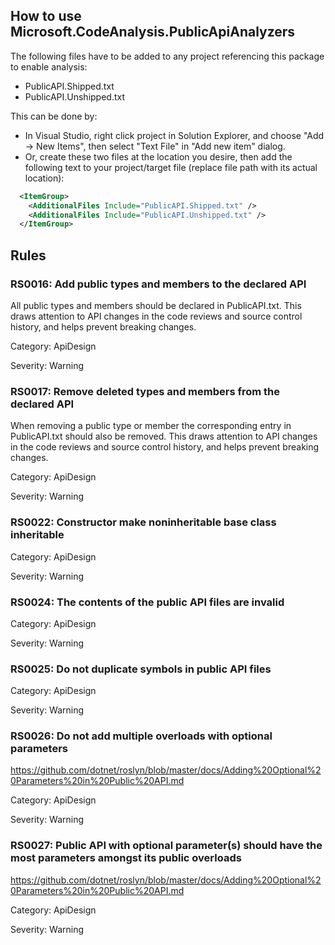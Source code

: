 How to use Microsoft.CodeAnalysis.PublicApiAnalyzers
--------------------------------

The following files have to be added to any project referencing this package to enable analysis:

- PublicAPI.Shipped.txt
- PublicAPI.Unshipped.txt

This can be done by:

- In Visual Studio, right click project in Solution Explorer, and choose "Add -> New Items", then select "Text File" in "Add new item" dialog.
- Or, create these two files at the location you desire, then add the following text to your project/target file (replace file path with its actual location):

```xml
  <ItemGroup>
    <AdditionalFiles Include="PublicAPI.Shipped.txt" />
    <AdditionalFiles Include="PublicAPI.Unshipped.txt" />
  </ItemGroup>
  ```


Rules
--------------------------------

### RS0016: Add public types and members to the declared API ###

All public types and members should be declared in PublicAPI.txt. This draws attention to API changes in the code reviews and source control history, and helps prevent breaking changes.

Category: ApiDesign

Severity: Warning

### RS0017: Remove deleted types and members from the declared API ###

When removing a public type or member the corresponding entry in PublicAPI.txt should also be removed. This draws attention to API changes in the code reviews and source control history, and helps prevent breaking changes.

Category: ApiDesign

Severity: Warning

### RS0022: Constructor make noninheritable base class inheritable ###

Category: ApiDesign

Severity: Warning

### RS0024: The contents of the public API files are invalid ###

Category: ApiDesign

Severity: Warning

### RS0025: Do not duplicate symbols in public API files ###

Category: ApiDesign

Severity: Warning

### RS0026: Do not add multiple overloads with optional parameters ###

https://github.com/dotnet/roslyn/blob/master/docs/Adding%20Optional%20Parameters%20in%20Public%20API.md

Category: ApiDesign

Severity: Warning

### RS0027: Public API with optional parameter(s) should have the most parameters amongst its public overloads ###

https://github.com/dotnet/roslyn/blob/master/docs/Adding%20Optional%20Parameters%20in%20Public%20API.md

Category: ApiDesign

Severity: Warning